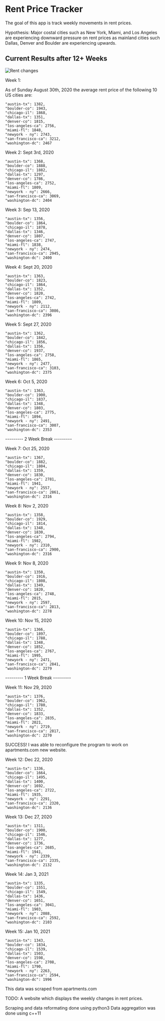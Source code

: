 # Rent Price Tracker

The goal of this app is track weekly movements in rent prices. 

Hypothesis: Major costal cities such as New York, Miami, and Los Angeles are experiencing downward pressure on rent prices as mainland cities such Dallas, Denver and Boulder are experiencing upwards.

## Current Results after 12+ Weeks
![Rent changes](wk15.png?raw=true)

Week 1:

As of Sunday August 30th, 2020 the average rent price of the following 10 US cities are:

    "austin-tx": 1382,
    "boulder-co": 1943,
    "chicago-il": 1868,
    "dallas-tx": 1351,
    "denver-co": 1815,
    "los-angeles-ca": 2756,
    "miami-fl": 1848,
    "newyork - ny": 2743,
    "san-francisco-ca": 3212,
    "washington-dc": 2467       

Week 2: Sept 3rd, 2020
    
    "austin-tx": 1368,
    "boulder-co": 1888,
    "chicago-il": 1882,
    "dallas-tx": 1297,
    "denver-co": 1786,
    "los-angeles-ca": 2752,
    "miami-fl": 1809,
    "newyork - ny": 2666,
    "san-francisco-ca": 3069,
    "washington-dc": 2404

Week 3: Sep 13, 2020

    "austin-tx": 1356,
    "boulder-co": 1864,
    "chicago-il": 1878,
    "dallas-tx": 1346,
    "denver-co": 1807,
    "los-angeles-ca": 2747,
    "miami-fl": 1838,
    "newyork - ny": 2474,
    "san-francisco-ca": 2945,
    "washington-dc": 2400

Week 4: Sept 20, 2020

    "austin-tx": 1363,
    "boulder-co": 1823,
    "chicago-il": 1864,
    "dallas-tx": 1352,
    "denver-co": 1820,
    "los-angeles-ca": 2742,
    "miami-fl": 1809,
    "newyork - ny": 2112,
    "san-francisco-ca": 3086,
    "washington-dc": 2396

Week 5: Sept 27, 2020

    "austin-tx": 1362,
    "boulder-co": 1842,
    "chicago-il": 1856,
    "dallas-tx": 1356,
    "denver-co": 1937,
    "los-angeles-ca": 2758,
    "miami-fl": 1865,
    "newyork - ny": 2477,
    "san-francisco-ca": 3103,
    "washington-dc": 2375
    
Week 6: Oct 5, 2020 

    "austin-tx": 1363,
    "boulder-co": 1900,
    "chicago-il": 1837,
    "dallas-tx": 1348,
    "denver-co": 1803,
    "los-angeles-ca": 2775,
    "miami-fl": 1894,
    "newyork - ny": 2491,
    "san-francisco-ca": 3007,
    "washington-dc": 2353
    
--------- 2 Week Break --------- 

Week 7: Oct 25, 2020

    "austin-tx": 1367,
    "boulder-co": 1882,
    "chicago-il": 1804,
    "dallas-tx": 1359,
    "denver-co": 1830,
    "los-angeles-ca": 2781,
    "miami-fl": 1941,
    "newyork - ny": 2557,
    "san-francisco-ca": 2861,
    "washington-dc": 2316

Week 8: Nov 2, 2020

    "austin-tx": 1358,
    "boulder-co": 1929,
    "chicago-il": 1814,
    "dallas-tx": 1348,
    "denver-co": 1830,
    "los-angeles-ca": 2794,
    "miami-fl": 1982,
    "newyork - ny": 2310,
    "san-francisco-ca": 2900,
    "washington-dc": 2316

Week 9: Nov 8, 2020

    "austin-tx": 1350,
    "boulder-co": 1916,
    "chicago-il": 1808,
    "dallas-tx": 1349,
    "denver-co": 1820,
    "los-angeles-ca": 2748,
    "miami-fl": 2015,
    "newyork - ny": 2597,
    "san-francisco-ca": 2813,
    "washington-dc": 2278

Week 10: Nov 15, 2020

    "austin-tx": 1366,
    "boulder-co": 1897,
    "chicago-il": 1788,
    "dallas-tx": 1348,
    "denver-co": 1852,
    "los-angeles-ca": 2767,
    "miami-fl": 1995,
    "newyork - ny": 2471,
    "san-francisco-ca": 2841,
    "washington-dc": 2279

--------- 1 Week Break --------- 

Week 11: Nov 29, 2020

    "austin-tx": 1376,
    "boulder-co": 1962,
    "chicago-il": 1780,
    "dallas-tx": 1352,
    "denver-co": 1833,
    "los-angeles-ca": 2835,
    "miami-fl": 2021,
    "newyork - ny": 2719,
    "san-francisco-ca": 2817,
    "washington-dc": 2270

SUCCESS! I was able to reconfigure the program to work on apartments.com new website. 

Week 12: Dec 22, 2020

    "austin-tx": 1336,
    "boulder-co": 1664,
    "chicago-il": 1495,
    "dallas-tx": 1400,
    "denver-co": 1692,
    "los-angeles-ca": 2722,
    "miami-fl": 1935,
    "newyork - ny": 2291,
    "san-francisco-ca": 2320,
    "washington-dc": 2136

Week 13: Dec 27, 2020

    "austin-tx": 1311,
    "boulder-co": 1900,
    "chicago-il": 1546,
    "dallas-tx": 1277,
    "denver-co": 1736,
    "los-angeles-ca": 2685,
    "miami-fl": 1941,
    "newyork - ny": 2339,
    "san-francisco-ca": 2335,
    "washington-dc": 2132

Week 14: Jan 3, 2021

    "austin-tx": 1335,
    "boulder-co": 1551,
    "chicago-il": 1549,
    "dallas-tx": 1436,
    "denver-co": 1651,
    "los-angeles-ca": 3041,
    "miami-fl": 1903,
    "newyork - ny": 2088,
    "san-francisco-ca": 2592,
    "washington-dc": 2103

Week 15: Jan 10, 2021

    "austin-tx": 1343,
    "boulder-co": 1834,
    "chicago-il": 1539,
    "dallas-tx": 1503,
    "denver-co": 1598,
    "los-angeles-ca": 2708,
    "miami-fl": 1790,
    "newyork - ny": 2263,
    "san-francisco-ca": 2594,
    "washington-dc": 1996

This data was scraped from apartments.com 

TODO: A website which displays the weekly changes in rent prices. 

Scraping and data reformating done using python3
Data aggregation was done using c++11 
